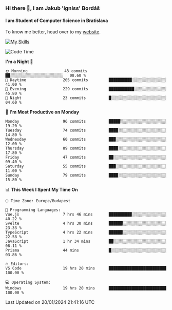 ### Hi there 👋, I am Jakub 'igniss' Bordáš

#### I am Student of Computer Science in Bratislava
To know me better, head over to my [website](https://bordas.sk).

[![My Skills](https://skillicons.dev/icons?i=js,html,css,figma,svelte,java,kotlin,python,postgresql,typescript,nest,nodejs)](https://bordas.sk)


<!--START_SECTION:waka-->
![Code Time](http://img.shields.io/badge/Code%20Time-1%2C368%20hrs%2032%20mins-blue)

**I'm a Night 🦉** 

```text
🌞 Morning                43 commits          ██░░░░░░░░░░░░░░░░░░░░░░░   08.60 % 
🌆 Daytime                205 commits         ██████████░░░░░░░░░░░░░░░   41.00 % 
🌃 Evening                229 commits         ███████████░░░░░░░░░░░░░░   45.80 % 
🌙 Night                  23 commits          █░░░░░░░░░░░░░░░░░░░░░░░░   04.60 % 
```
📅 **I'm Most Productive on Monday** 

```text
Monday                   96 commits          █████░░░░░░░░░░░░░░░░░░░░   19.20 % 
Tuesday                  74 commits          ████░░░░░░░░░░░░░░░░░░░░░   14.80 % 
Wednesday                60 commits          ███░░░░░░░░░░░░░░░░░░░░░░   12.00 % 
Thursday                 89 commits          ████░░░░░░░░░░░░░░░░░░░░░   17.80 % 
Friday                   47 commits          ██░░░░░░░░░░░░░░░░░░░░░░░   09.40 % 
Saturday                 55 commits          ███░░░░░░░░░░░░░░░░░░░░░░   11.00 % 
Sunday                   79 commits          ████░░░░░░░░░░░░░░░░░░░░░   15.80 % 
```


📊 **This Week I Spent My Time On** 

```text
🕑︎ Time Zone: Europe/Budapest

💬 Programming Languages: 
Vue.js                   7 hrs 46 mins       ██████████░░░░░░░░░░░░░░░   40.22 % 
Svelte                   4 hrs 30 mins       ██████░░░░░░░░░░░░░░░░░░░   23.33 % 
TypeScript               4 hrs 22 mins       ██████░░░░░░░░░░░░░░░░░░░   22.58 % 
JavaScript               1 hr 34 mins        ██░░░░░░░░░░░░░░░░░░░░░░░   08.11 % 
Prisma                   44 mins             █░░░░░░░░░░░░░░░░░░░░░░░░   03.86 % 

🔥 Editors: 
VS Code                  19 hrs 20 mins      █████████████████████████   100.00 % 

💻 Operating System: 
Windows                  19 hrs 20 mins      █████████████████████████   100.00 % 
```


 Last Updated on 20/01/2024 21:41:16 UTC
<!--END_SECTION:waka-->
